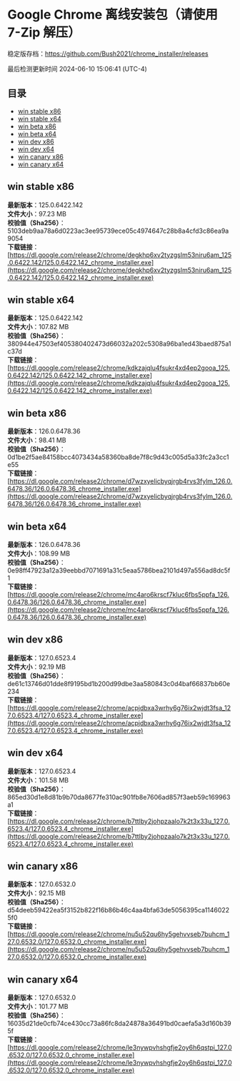 # Google Chrome 离线安装包（请使用 7-Zip 解压）
稳定版存档：<https://github.com/Bush2021/chrome_installer/releases>

最后检测更新时间
2024-06-10 15:06:41 (UTC-4)


## 目录
* [win stable x86](https://github.com/Bush2021/chrome_installer?tab=readme-ov-file#win-stable-x86)
* [win stable x64](https://github.com/Bush2021/chrome_installer?tab=readme-ov-file#win-stable-x64)
* [win beta x86](https://github.com/Bush2021/chrome_installer?tab=readme-ov-file#win-beta-x86)
* [win beta x64](https://github.com/Bush2021/chrome_installer?tab=readme-ov-file#win-beta-x64)
* [win dev x86](https://github.com/Bush2021/chrome_installer?tab=readme-ov-file#win-dev-x86)
* [win dev x64](https://github.com/Bush2021/chrome_installer?tab=readme-ov-file#win-dev-x64)
* [win canary x86](https://github.com/Bush2021/chrome_installer?tab=readme-ov-file#win-canary-x86)
* [win canary x64](https://github.com/Bush2021/chrome_installer?tab=readme-ov-file#win-canary-x64)

## win stable x86
**最新版本**：125.0.6422.142  
**文件大小**：97.23 MB  
**校验值（Sha256）**：5103deb9aa78a6d0223ac3ee95739ece05c4974647c28b8a4cfd3c86ea9a9054  
**下载链接**：[https://dl.google.com/release2/chrome/degkhp6xv2tyzgslm53niru6am_125.0.6422.142/125.0.6422.142_chrome_installer.exe](https://dl.google.com/release2/chrome/degkhp6xv2tyzgslm53niru6am_125.0.6422.142/125.0.6422.142_chrome_installer.exe)  

## win stable x64
**最新版本**：125.0.6422.142  
**文件大小**：107.82 MB  
**校验值（Sha256）**：380944e47503ef405380402473d66032a202c5308a96ba1ed43baed875a1c37d  
**下载链接**：[https://dl.google.com/release2/chrome/kdkzajqlu4fsukr4xd4ep2gooa_125.0.6422.142/125.0.6422.142_chrome_installer.exe](https://dl.google.com/release2/chrome/kdkzajqlu4fsukr4xd4ep2gooa_125.0.6422.142/125.0.6422.142_chrome_installer.exe)  

## win beta x86
**最新版本**：126.0.6478.36  
**文件大小**：98.41 MB  
**校验值（Sha256）**：0d1be2f5ae84158bcc4073434a58360ba8de7f8c9d43c005d5a33fc2a3cc1e55  
**下载链接**：[https://dl.google.com/release2/chrome/d7wzxyelicbyqjrgb4rvs3fylm_126.0.6478.36/126.0.6478.36_chrome_installer.exe](https://dl.google.com/release2/chrome/d7wzxyelicbyqjrgb4rvs3fylm_126.0.6478.36/126.0.6478.36_chrome_installer.exe)  

## win beta x64
**最新版本**：126.0.6478.36  
**文件大小**：108.99 MB  
**校验值（Sha256）**：0e98ff47923a12a39eebbd7071691a31c5eaa5786bea2101d497a556ad8dc5f1  
**下载链接**：[https://dl.google.com/release2/chrome/mc4aro6krscf7kluc6fbs5ppfa_126.0.6478.36/126.0.6478.36_chrome_installer.exe](https://dl.google.com/release2/chrome/mc4aro6krscf7kluc6fbs5ppfa_126.0.6478.36/126.0.6478.36_chrome_installer.exe)  

## win dev x86
**最新版本**：127.0.6523.4  
**文件大小**：92.19 MB  
**校验值（Sha256）**：de61c13746d01dde8f9195bd1b200d99dbe3aa580843c0d4baf66837bb60e234  
**下载链接**：[https://dl.google.com/release2/chrome/acpjdbxa3wrhy6g76ix2wjdt3fsa_127.0.6523.4/127.0.6523.4_chrome_installer.exe](https://dl.google.com/release2/chrome/acpjdbxa3wrhy6g76ix2wjdt3fsa_127.0.6523.4/127.0.6523.4_chrome_installer.exe)  

## win dev x64
**最新版本**：127.0.6523.4  
**文件大小**：101.58 MB  
**校验值（Sha256）**：865ed30d1e8d81b9b70da8677fe310ac901fb8e7606ad857f3aeb59c169963a1  
**下载链接**：[https://dl.google.com/release2/chrome/b7ttlby2johpzaalo7k2t3x33u_127.0.6523.4/127.0.6523.4_chrome_installer.exe](https://dl.google.com/release2/chrome/b7ttlby2johpzaalo7k2t3x33u_127.0.6523.4/127.0.6523.4_chrome_installer.exe)  

## win canary x86
**最新版本**：127.0.6532.0  
**文件大小**：92.15 MB  
**校验值（Sha256）**：d54deeb59422ea5f3152b822f16b86b46c4aa4bfa63de5056395ca11460225f0  
**下载链接**：[https://dl.google.com/release2/chrome/nu5u52qu6hy5gehvvseb7buhcm_127.0.6532.0/127.0.6532.0_chrome_installer.exe](https://dl.google.com/release2/chrome/nu5u52qu6hy5gehvvseb7buhcm_127.0.6532.0/127.0.6532.0_chrome_installer.exe)  

## win canary x64
**最新版本**：127.0.6532.0  
**文件大小**：101.77 MB  
**校验值（Sha256）**：16035d21de0cfb74ce430cc73a86fc8da24878a36491bd0caefa5a3d160b395f  
**下载链接**：[https://dl.google.com/release2/chrome/le3nywpvhshgfje2oy6h6qstpi_127.0.6532.0/127.0.6532.0_chrome_installer.exe](https://dl.google.com/release2/chrome/le3nywpvhshgfje2oy6h6qstpi_127.0.6532.0/127.0.6532.0_chrome_installer.exe)  

